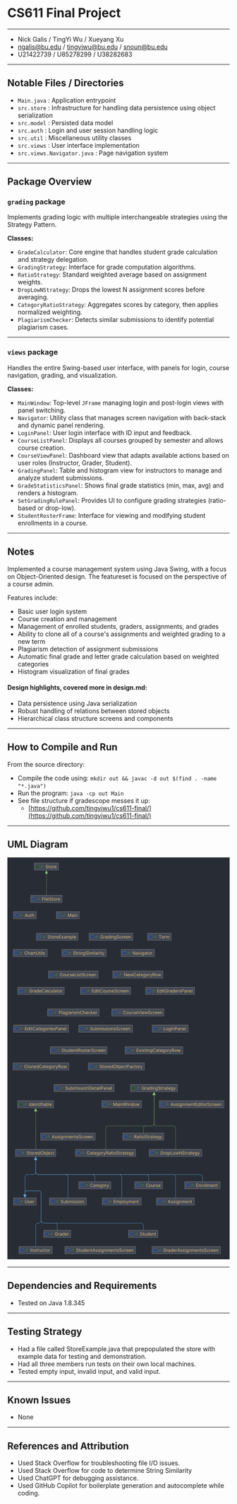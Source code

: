 # CS611 Final Project

---

- Nick Galis / TingYi Wu / Xueyang Xu
- ngalis@bu.edu / tingyiwu@bu.edu / snoun@bu.edu
- U21422739 / U85278299 / U38282683

---

## Notable Files / Directories

- `Main.java` : Application entrypoint
- `src.store` : Infrastructure for handling data persistence using object serialization
- `src.model` : Persisted data model
- `src.auth` : Login and user session handling logic
- `src.util` : Miscellaneous utility classes
- `src.views` : User interface implementation
- `src.views.Navigator.java` : Page navigation system

---

## Package Overview

### `grading` package  
Implements grading logic with multiple interchangeable strategies using the Strategy Pattern.

**Classes:**
- `GradeCalculator`: Core engine that handles student grade calculation and strategy delegation.  
- `GradingStrategy`: Interface for grade computation algorithms.  
- `RatioStrategy`: Standard weighted average based on assignment weights.  
- `DropLowNStrategy`: Drops the lowest N assignment scores before averaging.  
- `CategoryRatioStrategy`: Aggregates scores by category, then applies normalized weighting.  
- `PlagiarismChecker`: Detects similar submissions to identify potential plagiarism cases.  

---

### `views` package  
Handles the entire Swing-based user interface, with panels for login, course navigation, grading, and visualization.

**Classes:**
- `MainWindow`: Top-level `JFrame` managing login and post-login views with panel switching.  
- `Navigator`: Utility class that manages screen navigation with back-stack and dynamic panel rendering.  
- `LoginPanel`: User login interface with ID input and feedback.  
- `CourseListPanel`: Displays all courses grouped by semester and allows course creation.  
- `CourseViewPanel`: Dashboard view that adapts available actions based on user roles (Instructor, Grader, Student).  
- `GradingPanel`: Table and histogram view for instructors to manage and analyze student submissions.  
- `GradeStatisticsPanel`: Shows final grade statistics (min, max, avg) and renders a histogram.  
- `SetGradingRulePanel`: Provides UI to configure grading strategies (ratio-based or drop-low).  
- `StudentRosterFrame`: Interface for viewing and modifying student enrollments in a course.  

---

## Notes

Implemented a course management system using Java Swing, with a focus on Object-Oriented design. The featureset is focused on the perspective of a course admin.

Features include:

- Basic user login system
- Course creation and management
- Management of enrolled students, graders, assignments, and grades
- Ability to clone all of a course's assignments and weighted grading to a new term
- Plagiarism detection of assignment submissions
- Automatic final grade and letter grade calculation based on weighted categories
- Histogram visualization of final grades

#### Design highlights, covered more in design.md:

- Data persistence using Java serialization
- Robust handling of relations between stored objects
- Hierarchical class structure screens and components

---

## How to Compile and Run

From the source directory:

- Compile the code using: `mkdir out && javac -d out $(find . -name "*.java")`
- Run the program: `java -cp out Main`
- See file structure if gradescope messes it up:
  - [https://github.com/tingyiwu1/cs611-final/](https://github.com/tingyiwu1/cs611-final/)

---

## UML Diagram

![UML Diagram](src.png)

---

## Dependencies and Requirements

- Tested on Java 1.8.345

---

## Testing Strategy

- Had a file called StoreExample.java that prepopulated the store with example data for testing and demonstration.
- Had all three members run tests on their own local machines.
- Tested empty input, invalid input, and valid input.

---

## Known Issues

- None

---

## References and Attribution

- Used Stack Overflow for troubleshooting file I/O issues.
- Used Stack Overflow for code to determine String Similarity
- Used ChatGPT for debugging assistance.
- Used GitHub Copilot for boilerplate generation and autocomplete while coding.
